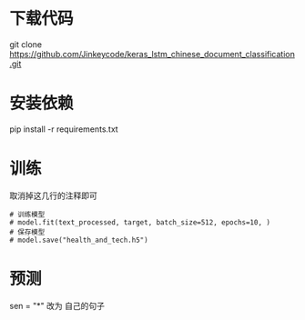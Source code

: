 # 下载代码
git clone https://github.com/Jinkeycode/keras_lstm_chinese_document_classification.git

# 安装依赖
pip install -r requirements.txt

# 训练
取消掉这几行的注释即可
```
# 训练模型
# model.fit(text_processed, target, batch_size=512, epochs=10, )
# 保存模型
# model.save("health_and_tech.h5")
```

# 预测
sen = "*" 改为 自己的句子
